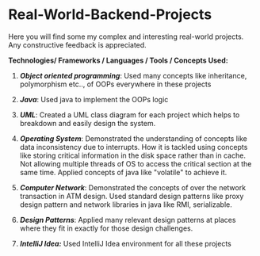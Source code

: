 # Real-World-Backend-Projects

Here you will find some my complex and interesting real-world projects. Any constructive feedback is appreciated.

**Technologies/ Frameworks / Languages / Tools / Concepts Used:**

1. ***Object oriented programming***: Used many concepts like inheritance, polymorphism etc.., of OOPs everywhere in these projects

2. ***Java***: Used java to implement the OOPs logic

3. ***UML***: Created a UML class diagram for each project which helps to breakdown and easily design the system.

4. ***Operating System***: Demonstrated the understanding of concepts like data inconsistency due to interrupts. How it is tackled using concepts like storing critical information in the disk space rather than in cache.  Not allowing multiple threads of OS to access the critical section at the same time. Applied concepts of java like "volatile" to achieve it.

5. ***Computer Network***: Demonstrated the concepts of over the network transaction in ATM design. Used standard design patterns like proxy design pattern and network  libraries in java like RMI, serializable.

6. ***Design Patterns***: Applied many relevant design patterns at places where they fit in exactly for those design challenges.

7. ***IntelliJ Idea:*** Used IntelliJ Idea environment for all these projects

